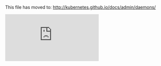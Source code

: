 This file has moved to: http://kubernetes.github.io/docs/admin/daemons/


<!-- BEGIN MUNGE: GENERATED_ANALYTICS -->
[![Analytics](https://kubernetes-site.appspot.com/UA-36037335-10/GitHub/docs/admin/daemons.md?pixel)]()
<!-- END MUNGE: GENERATED_ANALYTICS -->
